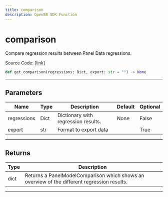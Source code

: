 ```yaml
---
title: comparison
description: OpenBB SDK Function
---
```


# comparison

Compare regression results between Panel Data regressions.

Source Code: [[link](https://github.com/OpenBB-finance/OpenBBTerminal/tree/main/openbb_terminal/econometrics/regression_model.py#L446)]

```python
def get_comparison(regressions: Dict, export: str = "") -> None
```
---
## Parameters

| Name | Type | Description | Default | Optional |
| ---- | ---- | ----------- | ------- | -------- |
| regressions | Dict | Dictionary with regression results. | None | False |
| export | str | Format to export data |  | True |

---
## Returns

| Type | Description |
| ---- | ----------- |
| dict | Returns a PanelModelComparison which shows an overview of the different regression results. |

---
